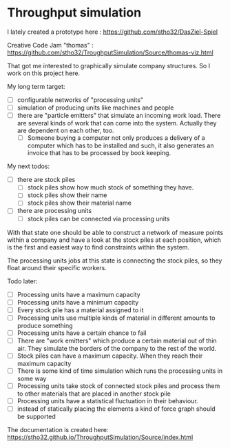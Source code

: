 # Throughput simulation

I lately created a prototype here : https://github.com/stho32/DasZiel-Spiel

Creative Code Jam "thomas" : https://github.com/stho32/TroughputSimulation/Source/thomas-viz.html

That got me interested to graphically simulate company structures. 
So I work on this project here. 

My long term target: 
  - [ ] configurable networks of "processing units" 
  - [ ] simulation of producing units like machines and people
  - [ ] there are "particle emitters" that simulate an incoming work load. There are several kinds of work that can come into the system. Actually they are dependent on each other, too. 
      - [ ] Someone buying a computer not only produces a delivery of a computer which has to be installed and such, it also generates an invoice that has to be processed by book keeping. 

My next todos: 
  - [ ] there are stock piles
    - [ ] stock piles show how much stock of something they have.
    - [ ] stock piles show their name
    - [ ] stock piles show their material name
  - [ ] there are processing units
    - [ ] stock piles can be connected via processing units

With that state one should be able to construct a network of measure points within a company and have a look at the stock piles at each position, which is the first and easiest way to find constraints within the system. 

The processing units jobs at this state is connecting the stock piles, so they float around their specific workers.

Todo later: 
  - [ ] Processing units have a maximum capacity 
  - [ ] Processing units have a minimum capacity 
  - [ ] Every stock pile has a material assigned to it
  - [ ] Processing units use multiple kinds of material in different amounts to produce something
  - [ ] Processing units have a certain chance to fail
  - [ ] There are "work emitters" which produce a certain material out of thin air. They simulate the borders of the company to the rest of the world. 
  - [ ] Stock piles can have a maximum capacity. When they reach their maximum capacity 
  - [ ] There is some kind of time simulation which runs the processing units in some way
  - [ ] Processing units take stock of connected stock piles and process them to other materials that are placed in another stock pile
  - [ ] Processing units have a statistical fluctuation in their behaviour.
  - [ ] instead of statically placing the elements a kind of force graph should be supported

The documentation is created here: https://stho32.github.io/ThroughputSimulation/Source/index.html
